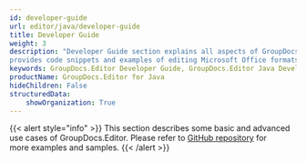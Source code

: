 ```yaml
---
id: developer-guide
url: editor/java/developer-guide
title: Developer Guide
weight: 3
description: "Developer Guide section explains all aspects of GroupDocs.Editor for Java file editor features,
provides code snippets and examples of editing Microsoft Office formats progammatically in Java applications"
keywords: GroupDocs.Editor Developer Guide, GroupDocs.Editor Java Developer Guide, GroupDocs.Editor Developer Guide Java, Using GroupDocs.Editor for Java, GroupDocs.Editor for Java use cases
productName: GroupDocs.Editor for Java
hideChildren: False
structuredData:
    showOrganization: True
---
```

{{< alert style="info" >}}
This section describes some basic and advanced use cases of GroupDocs.Editor. Please refer to [GitHub repository](https://github.com/groupdocs-editor/GroupDocs.Editor-for-Java) for more examples and samples.
{{< /alert >}}